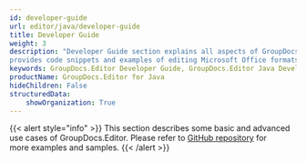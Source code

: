 ```yaml
---
id: developer-guide
url: editor/java/developer-guide
title: Developer Guide
weight: 3
description: "Developer Guide section explains all aspects of GroupDocs.Editor for Java file editor features,
provides code snippets and examples of editing Microsoft Office formats progammatically in Java applications"
keywords: GroupDocs.Editor Developer Guide, GroupDocs.Editor Java Developer Guide, GroupDocs.Editor Developer Guide Java, Using GroupDocs.Editor for Java, GroupDocs.Editor for Java use cases
productName: GroupDocs.Editor for Java
hideChildren: False
structuredData:
    showOrganization: True
---
```

{{< alert style="info" >}}
This section describes some basic and advanced use cases of GroupDocs.Editor. Please refer to [GitHub repository](https://github.com/groupdocs-editor/GroupDocs.Editor-for-Java) for more examples and samples.
{{< /alert >}}